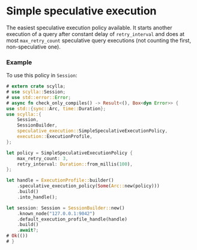 # Simple speculative execution

The easiest speculative execution policy available.  It starts another
execution of a query after constant delay of `retry_interval` and does at most
`max_retry_count` speculative query executions (not counting the first,
non-speculative one).

### Example
To use this policy in `Session`:
```rust
# extern crate scylla;
# use scylla::Session;
# use std::error::Error;
# async fn check_only_compiles() -> Result<(), Box<dyn Error>> {
use std::{sync::Arc, time::Duration};
use scylla::{
    Session,
    SessionBuilder,
    speculative_execution::SimpleSpeculativeExecutionPolicy,
    execution::ExecutionProfile,
};

let policy = SimpleSpeculativeExecutionPolicy {
    max_retry_count: 3,
    retry_interval: Duration::from_millis(100),
};

let handle = ExecutionProfile::builder()
    .speculative_execution_policy(Some(Arc::new(policy)))
    .build()
    .into_handle();

let session: Session = SessionBuilder::new()
    .known_node("127.0.0.1:9042")
    .default_execution_profile_handle(handle)
    .build()
    .await?;
# Ok(())
# }
```
